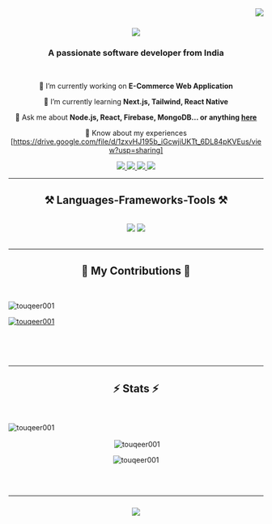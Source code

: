 <img align="right" src="https://visitor-badge.laobi.icu/badge?page_id=touqeer001.touqeer001" />

<h1 align="center">
    <img src="https://readme-typing-svg.herokuapp.com/?font=Righteous&size=35&center=true&vCenter=true&width=500&height=70&duration=4000&lines=Hi+There!+👋;+I'm+Touqeer+Ansari!;" />
</h1>

<h3 align="center">A passionate software developer from India</h3>

<br/>

<div align="center">
 
 🔭 I’m currently working on **E-Commerce Web Application**
 
 🌱 I’m currently learning **Next.js, Tailwind, React Native**

 💬 Ask me about **Node.js, React, Firebase, MongoDB... or anything [here]((https://github.com/Touqeer001)/issues)**

  📄 Know about my experiences [https://drive.google.com/file/d/1zxvHJ195b_iGcwjiUKTt_6DL84pKVEus/view?usp=sharing]
 
 </div>
 
<div align="center"> 
  <a href="mailto:touqeeransari001@gmail.com">
    <img src="https://img.shields.io/badge/Gmail-333333?style=for-the-badge&logo=gmail&logoColor=red" />
  </a>
  <a href="https://www.linkedin.com/in/touqeer-ansari/" target="_blank">
    <img src="https://img.shields.io/badge/LinkedIn-0077B5?style=for-the-badge&logo=linkedin&logoColor=white" target="_blank" />
  </a>
  <a href="https://my-portfolio-iota-coral.vercel.app" target="_blank">
     <img src="https://img.shields.io/badge/Portfolio-FF5722?style=for-the-badge&logo=todoist&logoColor=white" target="_blank" /> <!-- sqlite, safari, google-chrome are other good icon options -->
  </a>
    <a>
         <a href="https://drive.google.com/file/d/1zxvHJ195b_iGcwjiUKTt_6DL84pKVEus/view?usp=sharing" target="_blank">
    <img src="https://img.shields.io/badge/Resume-0077B5?style=for-the-badge&logo=Resume&logoColor=white" target="_blank" />
    </a>
    
</div>

 <hr/>
 
<h2 align="center">⚒️ Languages-Frameworks-Tools ⚒️</h2>
<br/>
<div align="center">
    <img src="https://skillicons.dev/icons?i=react,bootstrap,mui,html,css,vscode,github,figma,tailwind,git" />
    <img src="https://skillicons.dev/icons?i=nodejs,python,javascript,typescript,express,firebase,mongodb,java,nextjs,mysql," /><br>
</div>

<br/>
<hr/>

<div align="center">
  <h2>🐍 My Contributions 🐍</h2>
  <br>
 <p align="left"> <img src="https://komarev.com/ghpvc/?username=touqeer001&label=Profile%20views&color=0e75b6&style=flat" alt="touqeer001" /> </p>

<p align="left"> <a href="https://github.com/ryo-ma/github-profile-trophy"><img src="https://github-profile-trophy.vercel.app/?username=touqeer001" alt="touqeer001" /></a> </p>
  
  <br/><br/><br/>

<hr/>

<h2 align="center">⚡ Stats ⚡</h2>
<br>
<div align=center>
 <p><img align="left" src="https://github-readme-stats.vercel.app/api/top-langs?username=touqeer001&show_icons=true&locale=en&layout=compact" alt="touqeer001" /></p>
  <br/>
  <p>&nbsp;<img align="center" src="https://github-readme-stats.vercel.app/api?username=touqeer001&show_icons=true&locale=en" alt="touqeer001" /></p>

<p><img align="center" src="https://github-readme-streak-stats.herokuapp.com/?user=touqeer001&" alt="touqeer001" /></p>
</div>

<br/><br/>
<hr/>

<h3 align="center">
    <img src="https://readme-typing-svg.herokuapp.com/?font=Righteous&size=25&center=true&vCenter=true&width=500&height=70&duration=4000&lines=Thanks+for+visiting!+✌️;+Shoot+me+a+message+on+Linkedin!;I'm+always+down+to+collab+:)">
</h3>

<br/>
